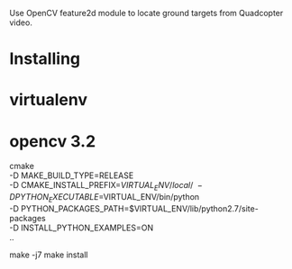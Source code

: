 Use OpenCV feature2d module to locate ground targets from Quadcopter video.

# Installing

# virtualenv

# opencv 3.2

cmake \
      -D MAKE_BUILD_TYPE=RELEASE \
      -D CMAKE_INSTALL_PREFIX=$VIRTUAL_ENV/local/ \
      -D PYTHON_EXECUTABLE=$VIRTUAL_ENV/bin/python \
      -D PYTHON_PACKAGES_PATH=$VIRTUAL_ENV/lib/python2.7/site-packages \
      -D INSTALL_PYTHON_EXAMPLES=ON \
      ..


make -j7
make install
